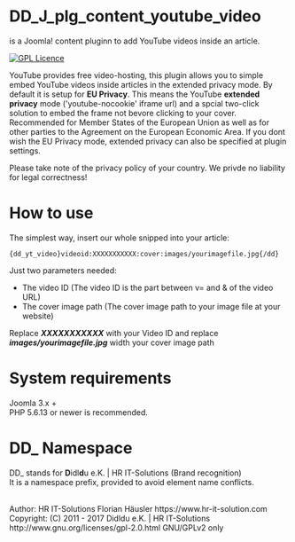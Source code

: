 # DD_J_plg_content_youtube_video
is a Joomla! content pluginn to add YouTube videos inside an article.

[![GPL Licence](https://badges.frapsoft.com/os/gpl/gpl.png?v=102)](https://opensource.org/licenses/GPL-2.0/)

YouTube provides free video-hosting, this plugin allows you to simple embed YouTube videos inside articles in the extended privacy mode.
By default it is setup for **EU Privacy**. This means the YouTube **extended privacy** mode ('youtube-nocookie' iframe url)
and a spcial two-click solution to embed the frame not bevore clicking to your cover.
Recommended for Member States of the European Union as well as for other parties to the Agreement on the European Economic Area.
If you dont wish the EU Privacy mode, extended privacy can also be specified at plugin settings.

Please take note of the privacy policy of your country. We privde no liability for legal correctness!

# How to use
The simplest way, insert our whole snipped into your article:

    {dd_yt_video}videoid:XXXXXXXXXXX:cover:images/yourimagefile.jpg{/dd}

Just two parameters needed:
- The video ID (The video ID is the part between v= and & of the video URL)
- The cover image path (The cover image path to your image file at your website)

Replace ***XXXXXXXXXXX*** with your Video ID and
replace ***images/yourimagefile.jpg*** width your cover image path

# System requirements
Joomla 3.x +                                                                                <br>
PHP 5.6.13 or newer is recommended.

# DD_ Namespace
DD_ stands for  **D**idl**d**u e.K. | HR IT-Solutions (Brand recognition)                   <br>
It is a namespace prefix, provided to avoid element name conflicts.

<br>
Author: HR IT-Solutions Florian Häusler https://www.hr-it-solution.com                      <br>
Copyright: (C) 2011 - 2017 Didldu e.K. | HR IT-Solutions                                    <br>
http://www.gnu.org/licenses/gpl-2.0.html GNU/GPLv2 only